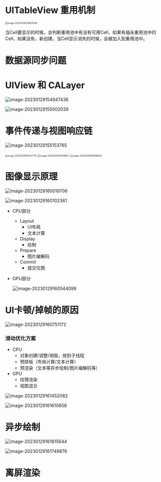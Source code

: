# UITableView 重用机制

<img src="image-20230129130833299.png" alt="image-20230129130833299" style="zoom:50%;" />

当Cell要显示的时候，会判断重用池中有没有可用Cell，如果有福永重用池中的Cell，如果没有，新创建。当Cell显示消失的时候，会被加入到重用池中。



# 数据源同步问题





# UIView 和 CALayer

![image-20230129154947436](image-20230129154947436.png)



![image-20230129155002039](image-20230129155002039.png)



# 事件传递与视图响应链

![image-20230129155153765](image-20230129155153765.png)

<img src="image-20230129155307779.png" alt="image-20230129155307779" style="zoom:50%;" />



<img src="image-20230129155358812.png" alt="image-20230129155358812" style="zoom:50%;" />

<img src="image-20230129155806924.png" alt="image-20230129155806924" style="zoom:50%;" />



# 图像显示原理

![image-20230129160019706](image-20230129160019706.png)

![image-20230129160102361](image-20230129160102361.png)



- CPU部分

    - Layout
        - UI布局
        - 文本计算
    - Display
        - 绘制
    - Prepare
        - 图片编解码
    - Commit
        - 提交位图

- GPU部分

    ![image-20230129160544099](image-20230129160544099.png)



# UI卡顿/掉帧的原因

![image-20230129160751172](image-20230129160751172.png)



### 滑动优化方案

- CPU
    - 对象创建/调整/销毁，放到子线程
    - 预排版（布局计算/文本计算）
    - 预渲染（文本等异步绘制/图片编解码等）
- GPU
    - 纹理渲染
    - 视图混合





![image-20230129161452082](image-20230129161452082.png)

![image-20230129161610658](image-20230129161610658.png)



# 异步绘制



![image-20230129161815644](image-20230129161815644.png)



![image-20230129161749876](image-20230129161749876.png)





# 离屏渲染


